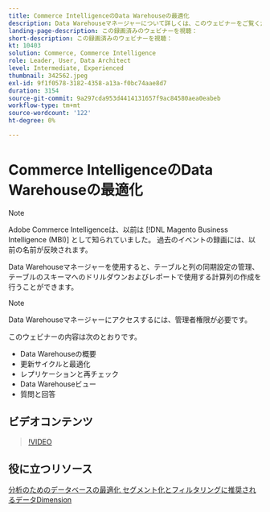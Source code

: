 ```yaml
---
title: Commerce IntelligenceのData Warehouseの最適化
description: Data Warehouseマネージャーについて詳しくは、このウェビナーをご覧ください。
landing-page-description: この録画済みのウェビナーを視聴：
short-description: この録画済みのウェビナーを視聴：
kt: 10403
solution: Commerce, Commerce Intelligence
role: Leader, User, Data Architect
level: Intermediate, Experienced
thumbnail: 342562.jpeg
exl-id: 9f1f0578-3182-4358-a13a-f0bc74aae8d7
duration: 3154
source-git-commit: 9a297cda953d4414131657f9ac84580aea0eabeb
workflow-type: tm+mt
source-wordcount: '122'
ht-degree: 0%

---
```


# Commerce IntelligenceのData Warehouseの最適化

>[!NOTE]
>
>Adobe Commerce Intelligenceは、以前は [!DNL Magento Business Intelligence (MBI)] として知られていました。 過去のイベントの録画には、以前の名前が反映されます。

Data Warehouseマネージャーを使用すると、テーブルと列の同期設定の管理、テーブルのスキーマへのドリルダウンおよびレポートで使用する計算列の作成を行うことができます。

>[!NOTE]
>
>Data Warehouseマネージャーにアクセスするには、管理者権限が必要です。

このウェビナーの内容は次のとおりです。

- Data Warehouseの概要
- 更新サイクルと最適化
- レプリケーションと再チェック
- Data Warehouseビュー
- 質問と回答

## ビデオコンテンツ

>[!VIDEO](https://video.tv.adobe.com/v/342562?quality=12&learn=on)

## 役に立つリソース

[ 分析のためのデータベースの最適化 ](https://experienceleague.adobe.com/docs/commerce-business-intelligence/mbi/best-practices/data/opt-db-analysis.html?lang=ja)
[ セグメント化とフィルタリングに推奨されるデータDimension](https://experienceleague.adobe.com/docs/commerce-business-intelligence/mbi/best-practices/data/segment-filter.html?lang=ja)
